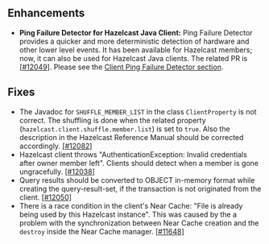 ## Enhancements

- **Ping Failure Detector for Hazelcast Java Client:** Ping Failure Detector provides a quicker and more deterministic detection of hardware and other lower level events. It has been available for Hazelcast members; now, it can also be used for Hazelcast Java clients. The related PR is [[#12049]](https://github.com/hazelcast/hazelcast/pull/12049). Please see the [Client Ping Failure Detector section](http://docs.hazelcast.org/docs/3.9.3/manual/html-single/index.html#client-ping-failure-detector).

## Fixes

- The Javadoc for `SHUFFLE_MEMBER_LIST` in the class `ClientProperty` is not correct. The shuffling is done when the related property (`hazelcast.client.shuffle.member.list`) is set to `true`. Also the description in the Hazelcast Reference Manual should be corrected accordingly. [[#12082]](https://github.com/hazelcast/hazelcast/issues/12082)
- Hazelcast client throws "AuthenticationException: Invalid credentials after owner member left". Clients should detect when a member is gone ungracefully. [[#12038]](https://github.com/hazelcast/hazelcast/issues/12038)
- Query results should be converted to OBJECT in-memory format while creating the query-result-set, if the transaction is not originated from the client. [[#12050]](https://github.com/hazelcast/hazelcast/issues/12050)
- There is a race condition in the client's Near Cache: "File is already being used by this Hazelcast instance". This was caused by the a problem with the synchronization between Near Cache creation and the `destroy` inside the Near Cache manager. [[#11648]](https://github.com/hazelcast/hazelcast/issues/11648)


